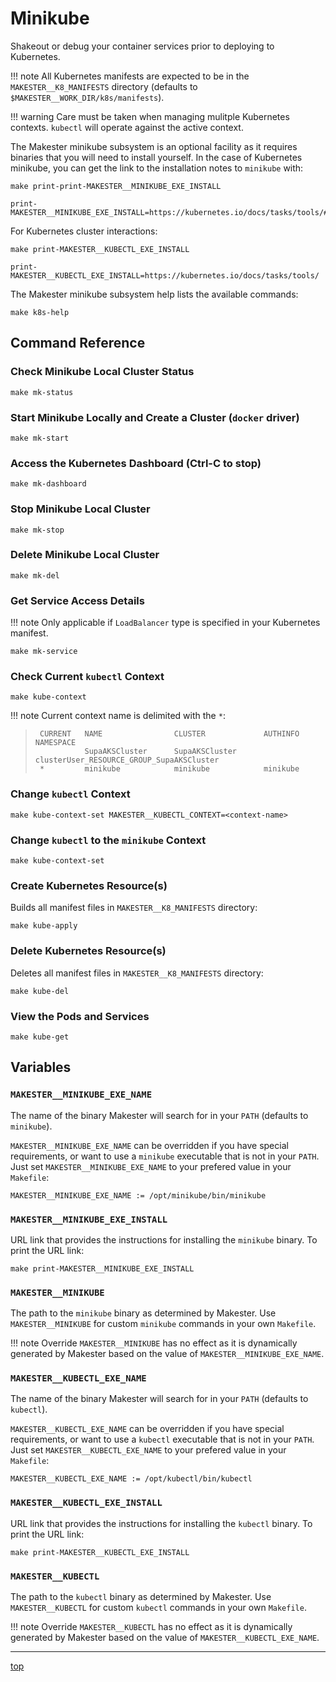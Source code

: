 # Minikube

Shakeout or debug your container services prior to deploying to Kubernetes.

!!! note
    All Kubernetes manifests are expected to be in the `MAKESTER__K8_MANIFESTS`
    directory (defaults to `$MAKESTER__WORK_DIR/k8s/manifests`).

!!! warning
    Care must be taken when managing mulitple Kubernetes contexts. `kubectl` will operate against
    the active context.

The Makester minikube subsystem is an optional facility as it requires binaries that you will need
to install yourself. In the case of Kubernetes minikube, you can get the link to the installation
notes to `minikube` with:
```
make print-print-MAKESTER__MINIKUBE_EXE_INSTALL
```
```
print-MAKESTER__MINIKUBE_EXE_INSTALL=https://kubernetes.io/docs/tasks/tools/#minikube
```

For Kubernetes cluster interactions:
```
make print-MAKESTER__KUBECTL_EXE_INSTALL
```
```
print-MAKESTER__KUBECTL_EXE_INSTALL=https://kubernetes.io/docs/tasks/tools/
```

The Makester minikube subsystem help lists the available commands:
```
make k8s-help
```

## Command Reference

### Check Minikube Local Cluster Status
```
make mk-status
```

### Start Minikube Locally and Create a Cluster (`docker` driver)
```
make mk-start
```

### Access the Kubernetes Dashboard (Ctrl-C to stop)
```
make mk-dashboard
```

### Stop Minikube Local Cluster
```
make mk-stop
```

### Delete Minikube Local Cluster
```
make mk-del
```

### Get Service Access Details
!!! note
    Only applicable if `LoadBalancer` type is specified in your Kubernetes manifest.
```
make mk-service
```

### Check Current `kubectl` Context
```
make kube-context
```
!!! note
    Current context name is delimited with the `*`:
> ```
>  CURRENT   NAME                CLUSTER             AUTHINFO                                          NAMESPACE
>            SupaAKSCluster      SupaAKSCluster      clusterUser_RESOURCE_GROUP_SupaAKSCluster
>  *         minikube            minikube            minikube
> ```

### Change `kubectl` Context
```
make kube-context-set MAKESTER__KUBECTL_CONTEXT=<context-name>
```

### Change `kubectl` to the `minikube` Context
```
make kube-context-set
```

### Create Kubernetes Resource(s)
Builds all manifest files in `MAKESTER__K8_MANIFESTS` directory:
```
make kube-apply
```

### Delete Kubernetes Resource(s)
Deletes all manifest files in `MAKESTER__K8_MANIFESTS` directory:
```
make kube-del
```

### View the Pods and Services
```
make kube-get
```

## Variables

### `MAKESTER__MINIKUBE_EXE_NAME`
The name of the binary Makester will search for in your `PATH` (defaults to `minikube`).

`MAKESTER__MINIKUBE_EXE_NAME` can be overridden if you have special requirements, or want to use a
`minikube` executable that is not in your `PATH`. Just set `MAKESTER__MINIKUBE_EXE_NAME` to your
prefered value in your `Makefile`:
```
MAKESTER__MINIKUBE_EXE_NAME := /opt/minikube/bin/minikube
```

### `MAKESTER__MINIKUBE_EXE_INSTALL`
URL link that provides the instructions for installing the `minikube` binary. To print the URL
link:
```
make print-MAKESTER__MINIKUBE_EXE_INSTALL
```

### `MAKESTER__MINIKUBE`
The path to the `minikube` binary as determined by Makester. Use `MAKESTER__MINIKUBE` for custom
`minikube` commands in your own `Makefile`.

!!! note
    Override `MAKESTER__MINIKUBE` has no effect as it is dynamically generated by Makester based on
    the value of `MAKESTER__MINIKUBE_EXE_NAME`.

### `MAKESTER__KUBECTL_EXE_NAME`
The name of the binary Makester will search for in your `PATH` (defaults to `kubectl`).

`MAKESTER__KUBECTL_EXE_NAME` can be overridden if you have special requirements, or want to use a
`kubectl` executable that is not in your `PATH`. Just set `MAKESTER__KUBECTL_EXE_NAME` to your
prefered value in your `Makefile`:
```
MAKESTER__KUBECTL_EXE_NAME := /opt/kubectl/bin/kubectl
```

### `MAKESTER__KUBECTL_EXE_INSTALL`
URL link that provides the instructions for installing the `kubectl` binary. To print the URL
link:
```
make print-MAKESTER__KUBECTL_EXE_INSTALL
```

### `MAKESTER__KUBECTL`
The path to the `kubectl` binary as determined by Makester. Use `MAKESTER__KUBECTL` for custom
`kubectl` commands in your own `Makefile`.

!!! note
    Override `MAKESTER__KUBECTL` has no effect as it is dynamically generated by Makester based on
    the value of `MAKESTER__KUBECTL_EXE_NAME`.

---
[top](#minikube)
